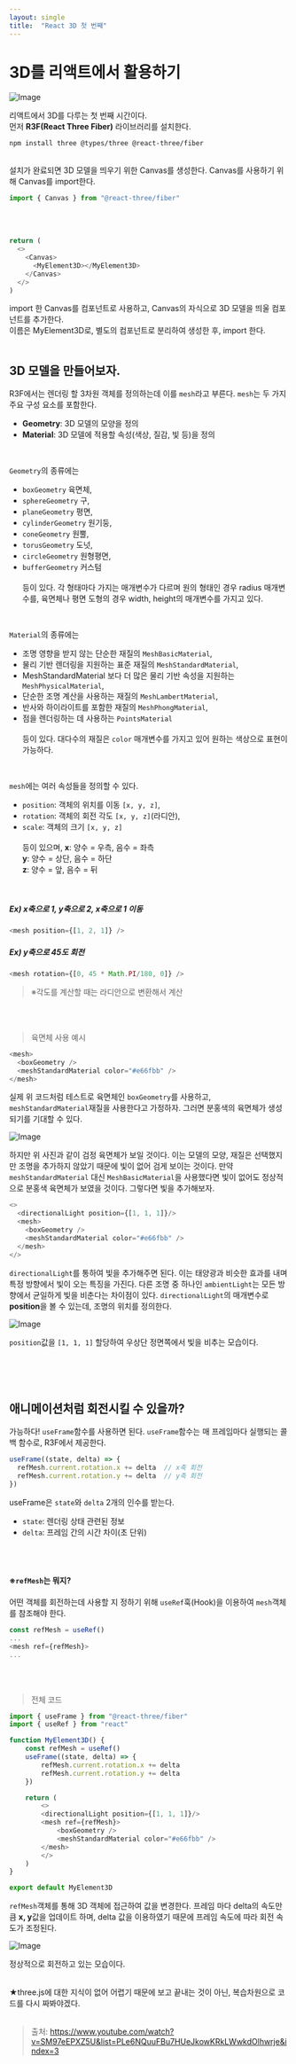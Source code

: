```yaml
---
layout: single
title:  "React 3D 첫 번째"
---
```


# 3D를 리액트에서 활용하기

![Image](https://dhdl618.github.io/assets/images/3d_rect.png)

리액트에서 3D를 다루는 첫 번째 시간이다.  
먼저 **R3F(React Three Fiber)** 라이브러리를 설치한다.
```
npm install three @types/three @react-three/fiber
```
<br />
설치가 완료되면 3D 모델을 띄우기 위한 Canvas를 생성한다.  
Canvas를 사용하기 위해 Canvas를 import한다.

```js
import { Canvas } from "@react-three/fiber"
```

<br />
<br />

```js
return (
  <>
    <Canvas>
      <MyElement3D></MyElement3D>
    </Canvas>
  </>
)
```

import 한 Canvas를 컴포넌트로 사용하고, Canvas의 자식으로 3D 모델을 띄울 컴포넌트를 추가한다.  
이름은 MyElement3D로, 별도의 컴포넌트로 분리하여 생성한 후, import 한다.
<br />
<br />
## 3D 모델을 만들어보자.
R3F에서는 렌더링 할 3차원 객체를 정의하는데 이를 ```mesh```라고 부른다. ```mesh```는 두 가지 주요 구성 요소를 포함한다.
+ **Geometry**: 3D 모델의 모양을 정의
+ **Material**: 3D 모델에 적용할 속성(색상, 질감, 빛 등)을 정의
<br />

```Geometry```의 종류에는 
+ ```boxGeometry``` 육면체,
+ ```sphereGeometry``` 구,
+ ```planeGeometry``` 평면,
+ ```cylinderGeometry``` 원기둥,
+ ```coneGeometry``` 원뿔,
+ ```torusGeometry``` 도넛,
+ ```circleGeometry``` 원형평면,
+ ```bufferGeometry``` 커스텀  
<br />등이 있다. 각 형태마다 가지는 매개변수가 다르며 원의 형태인 경우 radius 매개변수를, 육면체나 평면 도형의 경우 width, height의 매개변수를 가지고 있다.
<br />

```Material```의 종류에는
+ 조명 영향을 받지 않는 단순한 재질의 ```MeshBasicMaterial```,
+ 물리 기반 렌더링을 지원하는 표준 재질의 ```MeshStandardMaterial```,
+ MeshStandardMaterial 보다 더 많은 물리 기반 속성을 지원하는 ```MeshPhysicalMaterial```,
+ 단순한 조명 계산을 사용하는 재질의 ```MeshLambertMaterial```,
+ 반사와 하이라이트를 포함한 재질의 ```MeshPhongMaterial```,
+ 점을 렌더링하는 데 사용하는 ```PointsMaterial```   
<br />등이 있다. 대다수의 재질은 ```color``` 매개변수를 가지고 있어 원하는 색상으로 표현이 가능하다.
<br />

```mesh```에는 여러 속성들을 정의할 수 있다.  
+ ```position```: 객체의 위치를 이동 ```[x, y, z]```,
+ ```rotation```: 객체의 회전 각도 ```[x, y, z]```(라디안),
+ ```scale```: 객체의 크기 ```[x, y, z]```  
<br />등이 있으며, **x**: 양수 = 우측, 음수 = 좌측   
**y**: 양수 = 상단, 음수 = 하단   
**z**: 양수 = 앞, 음수 = 뒤
<br />

##### **Ex) x축으로 1, y축으로 2, x축으로 1 이동**  

```js
<mesh position={[1, 2, 1]} />
```

##### **Ex) y축으로 45도 회전**  

```js
<mesh rotation={[0, 45 * Math.PI/180, 0]} />
```
  > ※각도를 계산할 때는 라디안으로 변환해서 계산
<br />
<br />

> 육면체 사용 예시

```js
<mesh>
  <boxGeometry />
  <meshStandardMaterial color="#e66fbb" />
</mesh>
```
실제 위 코드처럼 테스트로 육면체인 ```boxGeometry```를 사용하고, ```meshStandardMaterial```재질을 사용한다고 가정하자. 그러면 분홍색의 육면체가 생성되기를 기대할 수 있다.

![Image](https://dhdl618.github.io/assets/images/black_rect.png)

하지만 위 사진과 같이 검정 육면체가 보일 것이다. 이는 모델의 모양, 재질은 선택했지만 조명을 추가하지 않았기 때문에 빛이 없어 검게 보이는 것이다. 만약 ```meshStandardMaterial``` 대신 ```MeshBasicMaterial```을 사용했다면 빛이 없어도 정상적으로 분홍색 육면체가 보였을 것이다. 그렇다면 빛을 추가해보자.
<br>  

```js
<>
  <directionalLight position={[1, 1, 1]}/>
  <mesh>
    <boxGeometry />
    <meshStandardMaterial color="#e66fbb" />
  </mesh>
</>
```
```directionalLight```를 통하여 빛을 추가해주면 된다. 이는 태양광과 비슷한 효과를 내며 특정 방향에서 빛이 오는 특징을 가진다. 다른 조명 중 하나인 ```ambientLight```는 모든 방향에서 균일하게 빛을 비춘다는 차이점이 있다. ```directionalLight```의 매개변수로 **position**을 볼 수 있는데, 조명의 위치를 정의한다.

![Image](https://dhdl618.github.io/assets/images/pink_rect.png)

```position```값을 ```[1, 1, 1]``` 할당하여 우상단 정면쪽에서 빛을 비추는 모습이다.

<br />
<br />
<br />

## 애니메이션처럼 회전시킬 수 있을까?
가능하다! ```useFrame```함수를 사용하면 된다. ```useFrame```함수는 매 프레임마다 실행되는 콜백 함수로, R3F에서 제공한다.
<br />

```js
useFrame((state, delta) => {
  refMesh.current.rotation.x += delta  // x축 회전
  refMesh.current.rotation.y += delta  // y축 회전
})
```
useFrame은 ```state```와 ```delta``` 2개의 인수를 받는다.   
+ ```state```: 렌더링 상태 관련된 정보
+ ```delta```: 프레임 간의 시간 차이(초 단위)
<br />
<br />

#### ※```refMesh```는 뭐지?
어떤 객체를 회전하는데 사용할 지 정하기 위해 ```useRef```훅(Hook)을 이용하여 ```mesh```객체를 참조해야 한다.  

```js
const refMesh = useRef()
...
<mesh ref={refMesh}>
...
```
<br />
<br />

> 전체 코드

```js
import { useFrame } from "@react-three/fiber"
import { useRef } from "react"

function MyElement3D() {
    const refMesh = useRef()
    useFrame((state, delta) => {
        refMesh.current.rotation.x += delta
        refMesh.current.rotation.y += delta
    })

    return (
        <>
        <directionalLight position={[1, 1, 1]}/>
        <mesh ref={refMesh}>
            <boxGeometry />
            <meshStandardMaterial color="#e66fbb" />
        </mesh>
        </>
    )
}

export default MyElement3D
```
```refMesh```객체를 통해 3D 객체에 접근하여 값을 변경한다. 프레임 마다 delta의 속도만큼 **x, y**값을 업데이트 하며, delta 값을 이용하였기 때문에 프레임 속도에 따라 회전 속도가 조정된다.

![Image](https://dhdl618.github.io/assets/images/pink_rect_gif.gif)
  
정상적으로 회전하고 있는 모습이다.

<br />
★three.js에 대한 지식이 없어 어렵기 때문에 보고 끝내는 것이 아닌, 복습차원으로 코드를 다시 짜봐야겠다.

<br />  
<br />

> 출처: https://www.youtube.com/watch?v=SM97eEPXZ5U&list=PLe6NQuuFBu7HUeJkowKRkLWwkdOlhwrje&index=3
